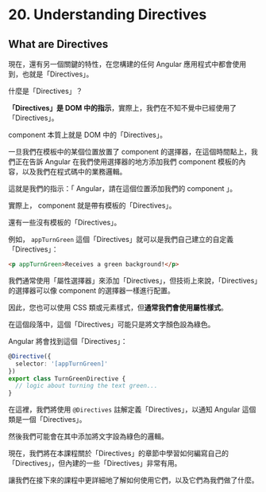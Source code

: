 # 20. Understanding Directives

## What are Directives

現在，還有另一個關鍵的特性，在您構建的任何 Angular 應用程式中都會使用到，也就是「Directives」。

什麼是「Directives」？

**「Directives」是 DOM 中的指示**，實際上，我們在不知不覺中已經使用了「Directives」。

component 本質上就是 DOM 中的「Directives」。

一旦我們在模板中的某個位置放置了 component 的選擇器，在這個時間點上，我們正在告訴 Angular 在我們使用選擇器的地方添加我們 component 模板的內容，以及我們在程式碼中的業務邏輯。

這就是我們的指示：「 Angular，請在這個位置添加我們的 component 」。

實際上， component 就是帶有模板的「Directives」。

還有一些沒有模板的「Directives」。

例如， `appTurnGreen` 這個「Directives」就可以是我們自己建立的自定義「Directives」：

```html
<p appTurnGreen>Receives a green background!</p>
```

我們通常使用「屬性選擇器」來添加「Directives」，但技術上來說，「Directives」的選擇器可以像 component 的選擇器一樣進行配置。

因此，您也可以使用 CSS 類或元素樣式，但**通常我們會使用屬性樣式**。

在這個段落中，這個「Directives」可能只是將文字顏色設為綠色。

Angular 將會找到這個「Directives」：

```ts   
@Directive({
  selector: '[appTurnGreen]'
})
export class TurnGreenDirective {
  // logic about turning the text green...
}
```

在這裡，我們將使用 `@Directives` 註解定義「Directives」，以通知 Angular 這個類是一個「Directives」。

然後我們可能會在其中添加將文字設為綠色的邏輯。

現在，我們將在本課程關於「Directives」的章節中學習如何編寫自己的「Directives」，但內建的一些「Directives」非常有用。

讓我們在接下來的課程中更詳細地了解如何使用它們，以及它們為我們做了什麼。